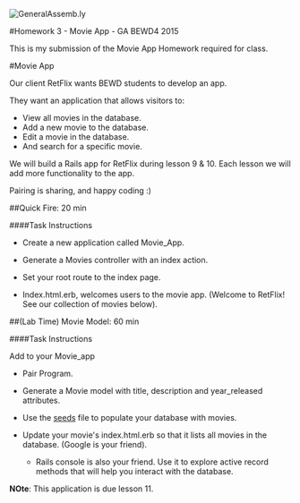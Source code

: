 ![GeneralAssemb.ly](http://studio.generalassemb.ly/GA_Slide_Assets/Exercise_icon_md.png)

#Homework 3 - Movie App - GA BEWD4 2015

This is my submission of the Movie App Homework required for class.

#Movie App

Our client RetFlix wants BEWD students to develop an app.

They want an application that allows visitors to:

* View all movies in the database.
* Add a new movie to the database.
* Edit a movie in the database.
* And search for a specific movie.

We will build a Rails app for RetFlix during lesson 9 & 10. Each lesson we will add more functionality to the app.

Pairing is sharing, and happy coding :)

##Quick Fire: 20 min

####Task Instructions

* Create a new application called Movie_App.

* Generate a Movies controller with an index action.

* Set your root route to the index page.

* Index.html.erb, welcomes users to the movie app. (Welcome to RetFlix! See our collection of movies below).



##(Lab Time) Movie Model: 60 min

####Task Instructions

Add to your Movie_app

* Pair Program.

* Generate a Movie model with title, description and year_released attributes.

* Use the [seeds](movie_seeds.rb) file to populate your database with movies.

* Update your movie's index.html.erb so that it lists all movies in the database. (Google is your friend).

  * Rails console is also your friend. Use it to explore active record methods that will help you interact with the database.

__NOte__: This application is due lesson 11.





